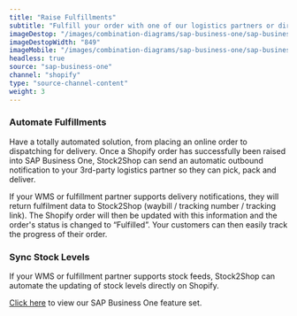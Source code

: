 ```yaml
---
title: "Raise Fulfillments"
subtitle: "Fulfill your order with one of our logistics partners or directly in your WMS (Warehouse Management System)."
imageDestop: "/images/combination-diagrams/sap-business-one/sap-business-one-shopify-fulfillment.svg"
imageDestopWidth: "849"
imageMobile: "/images/combination-diagrams/sap-business-one/sap-business-one-shopify-fulfillment.svg"
headless: true
source: "sap-business-one"
channel: "shopify"
type: "source-channel-content"
weight: 3
---
```


### Automate Fulfillments
Have a totally automated solution, from placing an online order to dispatching for delivery. Once a Shopify order has successfully been raised into SAP Business One, Stock2Shop can send an automatic outbound notification to your 3rd-party logistics partner so they can pick, pack and deliver.

If your WMS or fulfillment partner supports delivery notifications, they will return fulfilment data to Stock2Shop (waybill / tracking number / tracking link). The Shopify order will then be updated with this information and the order's status is changed to “Fulfilled”. Your customers can then easily track the progress of their order.

### Sync Stock Levels
If your WMS or fulfillment partner supports stock feeds, Stock2Shop can automate the updating of stock levels directly on Shopify.

[Click here](/help/features/sap-business-one/ "SAP Business One Features") to view our SAP Business One feature set.